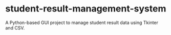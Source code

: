 # student-result-management-system
A Python-based GUI project to manage student result data using Tkinter and CSV.
